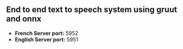## End to end text to speech system using gruut and onnx

- **French Server port:** 5952
- **English Server port:** 5951
